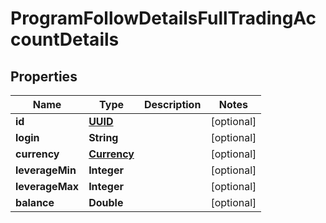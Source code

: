 # ProgramFollowDetailsFullTradingAccountDetails

## Properties
Name | Type | Description | Notes
------------ | ------------- | ------------- | -------------
**id** | [**UUID**](UUID.md) |  |  [optional]
**login** | **String** |  |  [optional]
**currency** | [**Currency**](Currency.md) |  |  [optional]
**leverageMin** | **Integer** |  |  [optional]
**leverageMax** | **Integer** |  |  [optional]
**balance** | **Double** |  |  [optional]
